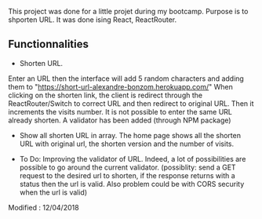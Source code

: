 This project was done for a little projet during my bootcamp.
Purpose is to shporten URL.
It was done ising React, ReactRouter.

## Functionnalities

- Shorten URL.

Enter an URL then the interface will add 5 random characters and adding them to "https://short-url-alexandre-bonzom.herokuapp.com/"
When clicking on the shorten link, the client is redirect through the ReactRouter/Switch to correct URL and then redirect to original URL. Then it increments the visits number.
It is not possible to enter the same URL already shorten.
A validator has been added (through NPM package)

- Show all shorten URL in array.
  The home page shows all the shorten URL with original url, the shorten version and the number of visits.

* To Do:
  Improving the validator of URL. Indeed, a lot of possibilities are possible to go around the current validator. (possiblity: send a GET request to the desired url to shorten, if the response returns with a status then the url is valid. Also problem could be with CORS security when the url is valid)

Modified : 12/04/2018
